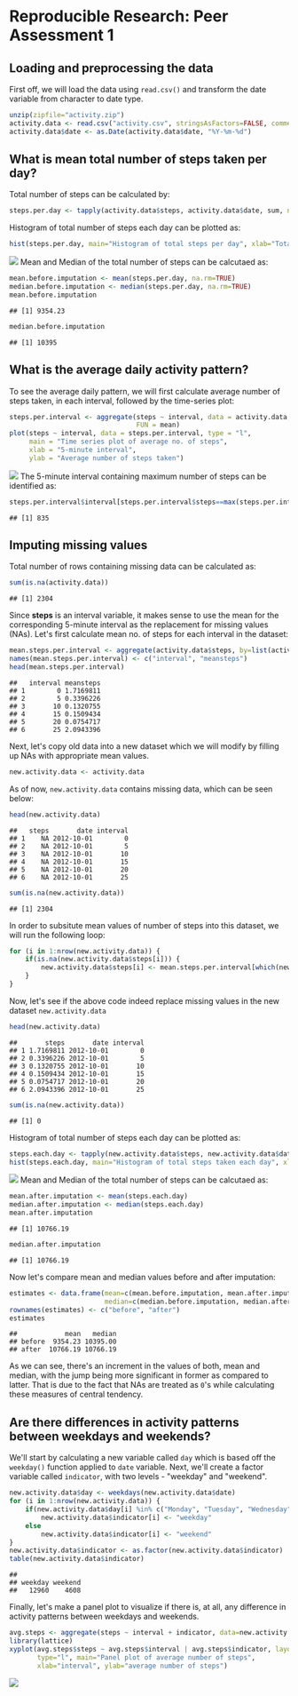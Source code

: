 # Reproducible Research: Peer Assessment 1

## Loading and preprocessing the data
First off, we will load the data using `read.csv()` and transform the date variable from character to date type.

```r
unzip(zipfile="activity.zip")
activity.data <- read.csv("activity.csv", stringsAsFactors=FALSE, comment.char="")
activity.data$date <- as.Date(activity.data$date, "%Y-%m-%d")
```

## What is mean total number of steps taken per day?
Total number of steps can be calculated by:

```r
steps.per.day <- tapply(activity.data$steps, activity.data$date, sum, na.rm=TRUE)
```
Histogram of total number of steps each day can be plotted as:

```r
hist(steps.per.day, main="Histogram of total steps per day", xlab="Total steps per day", breaks=10)
```

![](PA1_template_files/figure-html/unnamed-chunk-3-1.png) 
Mean and Median of the total number of steps can be calcutaed as:

```r
mean.before.imputation <- mean(steps.per.day, na.rm=TRUE)
median.before.imputation <- median(steps.per.day, na.rm=TRUE)
mean.before.imputation
```

```
## [1] 9354.23
```

```r
median.before.imputation
```

```
## [1] 10395
```

## What is the average daily activity pattern?
To see the average daily pattern, we will first calculate average number of steps taken,
in each interval, followed by the time-series plot:

```r
steps.per.interval <- aggregate(steps ~ interval, data = activity.data,
                                FUN = mean)
plot(steps ~ interval, data = steps.per.interval, type = "l",
     main = "Time series plot of average no. of steps",
     xlab = "5-minute interval",
     ylab = "Average number of steps taken")
```

![](PA1_template_files/figure-html/unnamed-chunk-5-1.png) 
The 5-minute interval containing maximum number of steps can be identified as:

```r
steps.per.interval$interval[steps.per.interval$steps==max(steps.per.interval$steps)]
```

```
## [1] 835
```

## Imputing missing values
Total number of rows containing missing data can be calculated as:

```r
sum(is.na(activity.data))
```

```
## [1] 2304
```
Since **steps** is an interval variable, it makes sense to use the mean for the corresponding 5-minute interval as the replacement for missing values (NAs).
Let's first calculate mean no. of steps for each interval in the dataset:

```r
mean.steps.per.interval <- aggregate(activity.data$steps, by=list(activity.data$interval), mean, na.rm=TRUE)
names(mean.steps.per.interval) <- c("interval", "meansteps")
head(mean.steps.per.interval)
```

```
##   interval meansteps
## 1        0 1.7169811
## 2        5 0.3396226
## 3       10 0.1320755
## 4       15 0.1509434
## 5       20 0.0754717
## 6       25 2.0943396
```
Next, let's copy old data into a new dataset which we will modify by filling up NAs with appropriate mean values.

```r
new.activity.data <- activity.data
```
As of now, `new.activity.data` contains missing data, which can be seen below:

```r
head(new.activity.data)
```

```
##   steps       date interval
## 1    NA 2012-10-01        0
## 2    NA 2012-10-01        5
## 3    NA 2012-10-01       10
## 4    NA 2012-10-01       15
## 5    NA 2012-10-01       20
## 6    NA 2012-10-01       25
```

```r
sum(is.na(new.activity.data))
```

```
## [1] 2304
```
In order to subsitute mean values of number of steps into this dataset, we will run the following loop:

```r
for (i in 1:nrow(new.activity.data)) {
    if(is.na(new.activity.data$steps[i])) {
        new.activity.data$steps[i] <- mean.steps.per.interval[which(new.activity.data$interval[i]==mean.steps.per.interval$interval), ]$meansteps
    }
}
```
Now, let's see if the above code indeed replace missing values in the new dataset 
`new.activity.data`

```r
head(new.activity.data)
```

```
##       steps       date interval
## 1 1.7169811 2012-10-01        0
## 2 0.3396226 2012-10-01        5
## 3 0.1320755 2012-10-01       10
## 4 0.1509434 2012-10-01       15
## 5 0.0754717 2012-10-01       20
## 6 2.0943396 2012-10-01       25
```

```r
sum(is.na(new.activity.data))
```

```
## [1] 0
```
Histogram of total number of steps each day can be plotted as:

```r
steps.each.day <- tapply(new.activity.data$steps, new.activity.data$date, sum)
hist(steps.each.day, main="Histogram of total steps taken each day", xlab="Total steps taken each day", breaks=10)
```

![](PA1_template_files/figure-html/unnamed-chunk-13-1.png) 
Mean and Median of the total number of steps can be calcutaed as:

```r
mean.after.imputation <- mean(steps.each.day)
median.after.imputation <- median(steps.each.day)
mean.after.imputation
```

```
## [1] 10766.19
```

```r
median.after.imputation
```

```
## [1] 10766.19
```
Now let's compare mean and median values before and after imputation:

```r
estimates <- data.frame(mean=c(mean.before.imputation, mean.after.imputation), 
                        median=c(median.before.imputation, median.after.imputation))
rownames(estimates) <- c("before", "after")
estimates
```

```
##            mean   median
## before  9354.23 10395.00
## after  10766.19 10766.19
```
As we can see, there's an increment in the values of both, mean and median, with the jump being more significant in former as compared to latter. That is due to the fact that NAs are treated as `0`'s while calculating these measures of central tendency.

## Are there differences in activity patterns between weekdays and weekends?
We'll start by calculating a new variable called `day` which is based off the `weekday()` function applied to `date` variable.
Next, we'll create a factor variable called `indicator`, with two levels - "weekday" and "weekend".

```r
new.activity.data$day <- weekdays(new.activity.data$date)
for (i in 1:nrow(new.activity.data)) {
    if(new.activity.data$day[i] %in% c("Monday", "Tuesday", "Wednesday", "Thursday", "Friday")) 
        new.activity.data$indicator[i] <- "weekday"
    else
        new.activity.data$indicator[i] <- "weekend"
}
new.activity.data$indicator <- as.factor(new.activity.data$indicator)
table(new.activity.data$indicator)
```

```
## 
## weekday weekend 
##   12960    4608
```
Finally, let's make a panel plot to visualize if there is, at all, any difference in activity patterns between weekdays and weekends.

```r
avg.steps <- aggregate(steps ~ interval + indicator, data=new.activity.data, mean)
library(lattice)
xyplot(avg.steps$steps ~ avg.steps$interval | avg.steps$indicator, layout=c(1,2), 
       type="l", main="Panel plot of average number of steps", 
       xlab="interval", ylab="average number of steps")
```

![](PA1_template_files/figure-html/unnamed-chunk-17-1.png) 
